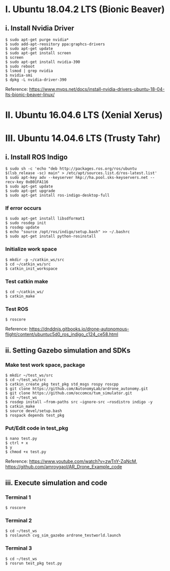 # I. Ubuntu 18.04.2 LTS (Bionic Beaver)

## i. Install Nvidia Driver
```
$ sudo apt-get purge nvidia*
$ sudo add-apt-reository ppa:graphcs-drivers
$ sudo apt-get update
$ sudo apt-get install screen
$ screen
$ sudo apt-get install nvidia-390
$ sudo reboot
$ lsmod | grep nvidia
$ nvidia-smi
$ dpkg -L nvidia-driver-390
```
Reference: https://www.mvps.net/docs/install-nvidia-drivers-ubuntu-18-04-lts-bionic-beaver-linux/

# II. Ubuntu 16.04.6 LTS (Xenial Xerus)

# III. Ubuntu 14.04.6 LTS (Trusty Tahr)

## i. Install ROS Indigo
```
$ sudo sh -c 'echo "deb http://packages.ros.org/ros/ubuntu $(lsb_release -sc) main" > /etc/apt/sources.list.d/ros-latest.list'
$ sudo apt-key adv --keyserver hkp://ha.pool.sks-keyservers.net --recv-key 0xB01FA116
$ sudo apt-get update
$ sudo apt-get upgrade
$ sudo apt-get install ros-indigo-desktop-full
```
### If error occurs
```
$ sudo apt-get install libsdformat1
$ sudo rosdep init
$ rosdep update
$ echo "source /opt/ros/indigo/setup.bash" >> ~/.bashrc
$ sudo apt-get install python-rosinstall
```
### Initialize work space
```
$ mkdir -p ~/catkin_ws/src
$ cd ~/catkin_ws/src
$ catkin_init_workspace
```
### Test catkin make
```
$ cd ~/catkin_ws/
$ catkin_make
```
### Test ROS
```
$ roscore
```
Reference: https://dnddnjs.gitbooks.io/drone-autonomous-flight/content/ubuntuc5d0_ros_indigo_c124_ce58.html

## ii. Setting Gazebo simulation and SDKs
### Make test work space, package
```
$ mkdir ~/test_ws/src
$ cd ~/test_ws/src
$ catkin_create_pkg test_pkg std_msgs rospy roscpp
$ git clone https://github.com/AutonomyLab/ardrone_autonomy.git
$ git clone https://github.com/occomco/tum_simulator.git
$ cd ~/test_ws
$ rosdep install —from-paths src —ignore-src —rosdistro indigo -y
$ catkin_make
$ source devel/setup.bash
$ rospack depends test_pkg
```
### Put/Edit code in test_pkg
```
$ nano test.py
$ ctrl + x
$ y
$ chmod +x test.py
```
Reference: https://www.youtube.com/watch?v=zwTnY-ZqNcM, https://github.com/amroygaol/AR_Drone_Example_code

## iii. Execute simulation and code
### Terminal 1
```
$ roscore
```
### Terminal 2
```
$ cd ~/test_ws
$ roslaunch cvg_sim_gazebo ardrone_testworld.launch
```
### Terminal 3
```
$ cd ~/test_ws
$ rosrun test_pkg test.py
```
